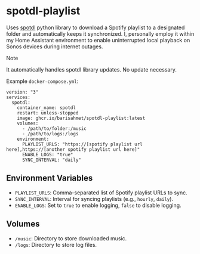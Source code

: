 # spotdl-playlist
Uses [spotdl](https://github.com/spotDL/spotify-downloader) python library to download a Spotify playlist to a designated folder and automatically keeps it synchronized. I, personally employ it within my Home Assistant environment to enable uninterrupted local playback on Sonos devices during internet outages.

> [!NOTE]
> It automatically handles spotdl library updates. No update necessary.

Example `docker-compose.yml`:
```
version: "3"
services:
  spotdl:
    container_name: spotdl
    restart: unless-stopped
    image: ghcr.io/barisahmet/spotdl-playlist:latest
    volumes:
      - /path/to/folder:/music
      - /path/to/logs:/logs
    environment:
      PLAYLIST_URLS: "https://[spotify playlist url here],https://[another spotify playlist url here]"
      ENABLE_LOGS: "true"
      SYNC_INTERVAL: "daily"
```
## Environment Variables

- `PLAYLIST_URLS`: Comma-separated list of Spotify playlist URLs to sync.
- `SYNC_INTERVAL`: Interval for syncing playlists (e.g., `hourly`, `daily`).
- `ENABLE_LOGS`: Set to `true` to enable logging, `false` to disable logging.

## Volumes

- `/music`: Directory to store downloaded music.
- `/logs`: Directory to store log files. 
